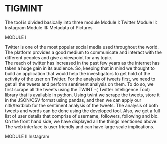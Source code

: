 # TIGMINT

The tool is divided basically into three module 
Module I: Twitter
Module II: Instagram
Module III: Metadata of Pictures 

MODULE I

Twitter is one of the most popular social media used throughout the world.
The platform provides a good medium to communicate and interact with the different peoples and give a viewpoint for any topic.  
The reach of twitter has increased in the past few years as the internet has taken a huge gain in its audience. So, keeping that in mind we thought to build an application that would help the investigators to get hold of the activity of the user on Twitter.
For the analysis of tweets first, we need to get all the tweets and perform sentiment analysis on them. To do so, we first scrape all the tweets using the TWINT -( Twitter Intelligence Tool) library that is available in python.
Using twint we scrape the tweets, store it in the JSON/CSV format using pandas, and then we can apply our nltk/textblob for the sentiment analysis of the tweets.
The analysis of both tweets and words can be done using the developed tool.
Also, we get a full list of user details that comprise of username, followers, following and bio.
On the front hand side, we have displayed all the things mentioned above.
The web interface is user friendly and can have large scale implications.

MODULE II
Instagram
